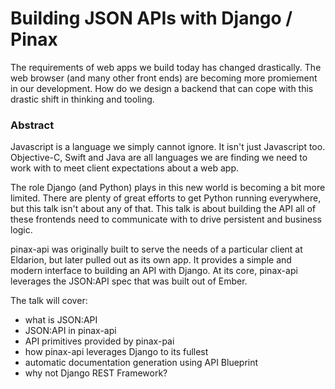 # Building JSON APIs with Django / Pinax

The requirements of web apps we build today has changed drastically. The web
browser (and many other front ends) are becoming more promiement in our
development. How do we design a backend that can cope with this drastic shift
in thinking and tooling.

### Abstract

Javascript is a language we simply cannot ignore. It isn't just Javascript
too. Objective-C, Swift and Java are all languages we are finding we need to
work with to meet client expectations about a web app.

The role Django (and Python) plays in this new world is becoming a bit more
limited. There are plenty of great efforts to get Python running everywhere,
but this talk isn't about any of that. This talk is about building the API all
of these frontends need to communicate with to drive persistent and business
logic.

pinax-api was originally built to serve the needs of a particular client at
Eldarion, but later pulled out as its own app. It provides a simple and modern
interface to building an API with Django. At its core, pinax-api leverages the
JSON:API spec that was built out of Ember.

The talk will cover:

  * what is JSON:API
  * JSON:API in pinax-api
  * API primitives provided by pinax-pai
  * how pinax-api leverages Django to its fullest
  * automatic documentation generation using API Blueprint
  * why not Django REST Framework?

